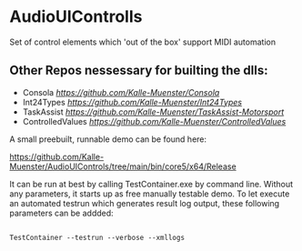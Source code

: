 # AudioUIControlls
Set of control elements which 'out of the box' support MIDI automation


## Other Repos nessessary for builting the dlls:

- Consola *https://github.com/Kalle-Muenster/Consola*
- Int24Types *https://github.com/Kalle-Muenster/Int24Types*
- TaskAssist *https://github.com/Kalle-Muenster/TaskAssist-Motorsport*
- ControlledValues *https://github.com/Kalle-Muenster/ControlledValues*


A small preebuilt, runnable demo can be found here:

https://github.com/Kalle-Muenster/AudioUIControls/tree/main/bin/core5/x64/Release

It can be run at best by calling TestContainer.exe by command line. Without any parameters, it
starts up as free manually testable demo. To let execute an automated testrun which generates result log output, these following parameters can be addded:

<code>
TestContainer --testrun --verbose --xmllogs

<code>
